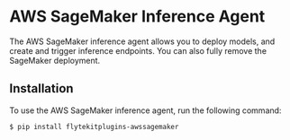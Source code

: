 # AWS SageMaker Inference Agent

The AWS SageMaker inference agent allows you to deploy models, and create and trigger inference endpoints.
You can also fully remove the SageMaker deployment.

## Installation

To use the AWS SageMaker inference agent, run the following command:

```shell
$ pip install flytekitplugins-awssagemaker
```

